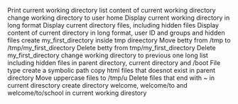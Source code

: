 Print current working directory
list content of current working directory
change working directory to user home
Display current working directory in long format
Display current directory files, including hidden files
Display content of current directory in long format, user ID and groups and hidden files
create my_first_directory inside tmp direectory
Move betty from /tmp to /tmp/my_first_directory
Delete betty from tmp/my_first_directory
Delete my_first_directory
change working directory to previous one
long list including hidden files in parent directory, current directory and /boot
File type
create a symbolic path
copy html files that doesnot exist in parent directory
Move uppercase files to /tmp/u
Delete files that end with ~ in current diresctory
create directory welcome, welcome/to and welcome/to/school in current working direstory
